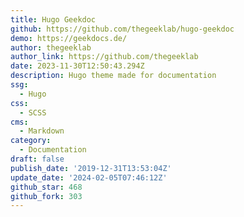 ```yaml
---
title: Hugo Geekdoc
github: https://github.com/thegeeklab/hugo-geekdoc
demo: https://geekdocs.de/
author: thegeeklab
author_link: https://github.com/thegeeklab
date: 2023-11-30T12:50:43.294Z
description: Hugo theme made for documentation
ssg:
  - Hugo
css:
  - SCSS
cms:
  - Markdown
category:
  - Documentation
draft: false
publish_date: '2019-12-31T13:53:04Z'
update_date: '2024-02-05T07:46:12Z'
github_star: 468
github_fork: 303
---
```

